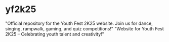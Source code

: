 # yf2k25
"Official repository for the Youth Fest 2K25 website. Join us for dance, singing, rampwalk, gaming, and quiz competitions!"  "Website for Youth Fest 2K25 – Celebrating youth talent and creativity!"
